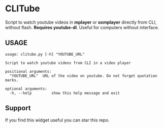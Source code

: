 # CLITube
Script to watch youtube videos in **mplayer** or **oxmplayer** directly from CLI, without flash. **Requires youtube-dl**.
Useful for computers without interface.

## USAGE
    usage: clitube.py [-h] "YOUTUBE_URL"
    
    Script to watch youtube videos from CLI in a video player
    
    positional arguments:
      "YOUTUBE_URL"  URL of the video on youtube. Do not forget quotation marks.
    
    optional arguments:
      -h, --help         show this help message and exit
	  
## Support
If you find this widget useful you can star this repo.
